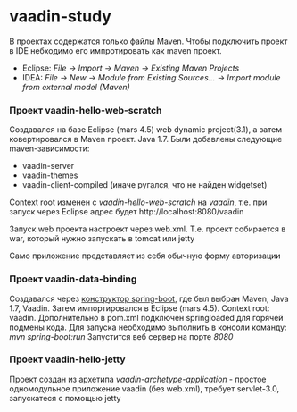 # vaadin-study
В проектах содержатся только файлы Maven.
Чтобы подключить проект в IDE небходимо его импротировать как maven проект.
* Eclipse: _File -> Import -> Maven -> Existing Maven Projects_
* IDEA: _File -> New -> Module from Existing Sources... -> Import module from external model (Maven)_

### Проект **vaadin-hello-web-scratch**
Создавался на базе Eclipse (mars 4.5) web dynamic project(3.1),
а затем ковертировался в Maven проект. Java 1.7.
Были добавлены следующие maven-зависимости:

* vaadin-server
* vaadin-themes
* vaadin-client-compiled (иначе ругался, что не найден widgetset)

Context root изменен с _vaadin-hello-web-scratch_ на _vaadin_, т.е. при запуск через Eclipse адрес будет http://localhost:8080/vaadin

Запуск web проекта настроект через web.xml. Т.е. проект собирается в war,
который нужно запускать в tomcat или jetty

Само приложение представляет из себя обычную форму авторизации

### Проект **vaadin-data-binding**
Создавался через [конструктор spring-boot](https://start.spring.io), где был выбран
Maven, Java 1.7, Vaadin. Затем импортировался в Eclipse (mars 4.5).
Context root: vaadin. Дополнительно в  pom.xml подключен springloaded для горячей подмены кода.
Для запуска необходимо выполнить в консоли команду: *mvn spring-boot:run*
Запустится веб сервер на порте *8080*

### Проект **vaadin-hello-jetty**
Проект создан из архетипа _vaadin-archetype-application_ - простое одномодульное приложение
vaadin (без web.xml), требует servlet-3.0, запускатеся с помощью jetty